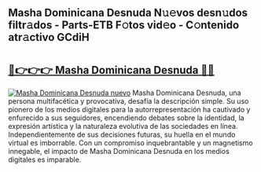 ## Masha Dominicana Desnuda N𝚞𝚎vos desn𝚞dos filtr𝚊dos - Parts-ETB F𝚘tos vid𝚎o - C𝚘ntenido atr𝚊ctivo GCdiH

# <h2><a href="http://mb3ovc8.tromn.icu/?c=Masha+Dominicana+Desnuda">🔗👉👉👉 Masha Dominicana Desnuda 🔗🔗</a></h2>

[![Masha Dominicana Desnuda nuevo](https://i.imgur.com/pEAQMta.gif)](http://mb3ovc8.tromn.icu/?c=Masha+Dominicana+Desnuda)
Masha Dominicana Desnuda, una persona multifacética y provocativa, desafía la descripción simple. Su uso pionero de los medios digitales para la autorrepresentación ha cautivado y enfurecido a sus seguidores, encendiendo debates sobre la identidad, la expresión artística y la naturaleza evolutiva de las sociedades en línea. Independientemente de sus decisiones futuras, su huella en el mundo virtual es imborrable. Con un compromiso inquebrantable y un magnetismo innegable, el impacto de Masha Dominicana Desnuda en los medios digitales es imparable.
